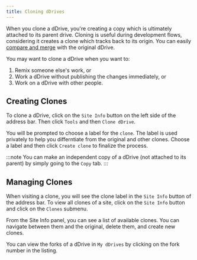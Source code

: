 ```yaml
---
title: Cloning dDrives
---
```


When you clone a dDrive, you're creating a copy which is ultimately attached to its parent drive. Cloning is useful during development flows, considering it creates a clone which tracks back to its origin. You can easily [compare and merge](comparing-and-merging-ddrives.md) with the original dDrive.

You may want to clone a dDrive when you want to:
1. Remix someone else's work,  or
2. Work a dDrive without publishing the changes immediately, or
3. Work on a dDrive with other people.

## Creating Clones
To clone a dDrive, click on the `Site Info` button on the left side of the address bar. Then click `Tools` and then `Clone dDrive`.

You will be prompted to choose a label for the `clone`. The label is used privately to help you differntiate from the original and other clones. Choose a label and then click `Create clone` to finalize the process.

:::note
You can make an independent copy of a dDrive (not attached to its parent) by simply going to the `Copy` tab.
:::

## Managing Clones
When visiting a clone, you will see the clone label in the `Site Info` button of the address bar. To view all clones of a site, click on the `Site Info` button and click on the `Clones` submenu.

From the Site Info panel, you can see a list of available clones. You can navigate between them and the original, delete them, and create new clones. 

You can view the forks of a dDrive in `My dDrives` by clicking on the fork number in the listing.